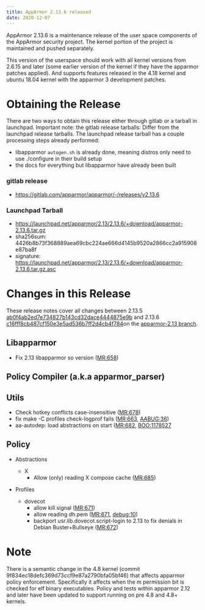 ```yaml
---
title: AppArmor 2.13.6 released
date: 2020-12-07
---
```


AppArmor 2.13.6 is a maintenance release of the user space components
of the AppArmor security project. The kernel portion of the project
is maintained and pushed separately.

This version of the userspace should work with all kernel versions from
2.6.15 and later (some earlier version of the kernel if they have the
apparmor patches applied). And supports features released in the 4.18
kernel and ubuntu 18.04 kernel with the apparmor 3 development patches.

# Obtaining the Release

There are two ways to obtain this release either through gitlab or a tarball in launchpad. Important note: the gitlab release tarballs: Differ from the launchpad release tarballs. The launchpad release tarball has a couple processing steps already performed:
  - libapparmor ```autogen.sh``` is already done, meaning distros only need to use ./configure in their build setup
  - the docs for everything but libapparmor have already been built

### gitlab release
- https://gitlab.com/apparmor/apparmor/-/releases/v2.13.6

### Launchpad Tarball
-   <https://launchpad.net/apparmor/2.13/2.13.6/+download/apparmor-2.13.6.tar.gz>
-   sha256sum: 4426b8b73f368889aea69cbc224ae666d4145b9520a2866cc2a915908e87ba8f
-   signature: <https://launchpad.net/apparmor/2.13/2.13.6/+download/apparmor-2.13.6.tar.gz.asc>

# Changes in this Release

These release notes cover all changes between 2.13.5 [ab0f4ab2ed7e734827b143cd32dace4444875e9b](https://gitlab.com/apparmor/apparmor/-/commitab0f4ab2ed7e734827b143cd32dace4444875e9b) and 2.13.6 [c16fff8cb487cf150e3e5ad536b7ff2d4cb4f784](https://gitlab.com/apparmor/apparmor/-/commitc16fff8cb487cf150e3e5ad536b7ff2d4cb4f784)on the [apparmor-2.13 branch](https://gitlab.com/apparmor/apparmor/tree/apparmor-2.13).


## Libapparmor
- Fix 2.13 libapparmor so version ([MR:658](https://gitlab.com/apparmor/apparmor/-/merge_requests/658))

## Policy Compiler (a.k.a apparmor\_parser)

## Utils
- Check hotkey conflicts case-insensitive ([MR:678](https://gitlab.com/apparmor/apparmor/-/merge_requests/678))
- fix make -C profiles check-logprof fails ([MR:663](https://gitlab.com/apparmor/apparmor/-/merge_requests/663), [AABUG:36](https://gitlab.com/apparmor/apparmor/-/issues/36))
-  aa-autodep: load abstractions on start ([MR:682](https://gitlab.com/apparmor/apparmor/-/merge_requests/682), [BOO:1178527](https://bugzilla.opensuse.org/show_bug.cgi?id=1178527)

## Policy

- Abstractions
  - X
    - Allow (only) reading X compose cache ([MR:685](https://gitlab.com/apparmor/apparmor/-/merge_requests/685))

- Profiles
  - dovecot
    - allow kill signal ([MR:671](https://gitlab.com/apparmor/apparmor/-/merge_requests/671))
    - allow reading dh.pem ([MR:671](https://gitlab.com/apparmor/apparmor/-/merge_requests/671), [debug:10](https://bugs.debian.org/10))
    - backport usr.lib.dovecot.script-login to 2.13 to fix denials in Debian Buster+Bullseye ([MR:672](https://gitlab.com/apparmor/apparmor/-/merge_requests/672))


# Note

There is a semantic change in the 4.8 kernel (commit
9f834ec18defc369d73ccf9e87a2790bfa05bf46) that affects apparmor policy
enforcement. Specifically it affects when the m permission bit is
checked for elf binary executables. Policy and tests within apparmor
2.12 and later have been updated to support running on pre 4.8 and 4.8+ kernels.
